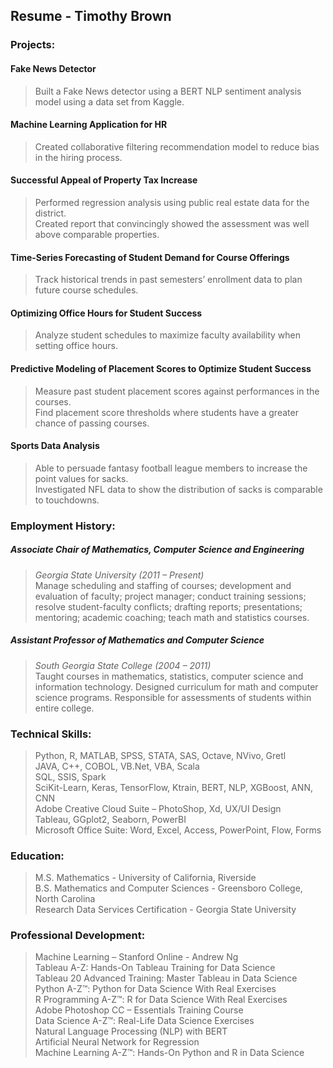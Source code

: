 ## Resume - Timothy Brown

### Projects:

####  Fake News Detector
> Built a Fake News detector using a BERT NLP sentiment analysis model using a data set from Kaggle.

#### Machine Learning Application for HR
> Created collaborative filtering recommendation model to reduce bias in the hiring process.
    
#### Successful Appeal of Property Tax Increase
> Performed regression analysis using public real estate data for the district.\
> Created report that convincingly showed the assessment was well above comparable properties.  

#### Time-Series Forecasting of Student Demand for Course Offerings
> Track historical trends in past semesters’ enrollment data to plan future course schedules.

#### Optimizing Office Hours for Student Success
> Analyze student schedules to maximize faculty availability when setting office hours.

#### Predictive Modeling of Placement Scores to Optimize Student Success
> Measure past student placement scores against performances in the courses.\
> Find placement score thresholds where students have a greater chance of passing courses.

#### Sports Data Analysis
> Able to persuade fantasy football league members to increase the point values for sacks.\
> Investigated NFL data to show the distribution of sacks is comparable to touchdowns.

### Employment History:
##### Associate Chair of Mathematics, Computer Science and Engineering
> *Georgia State University (2011 – Present)*\
> Manage scheduling and staffing of courses; development and evaluation of faculty; project manager; conduct training sessions; resolve student-faculty conflicts; drafting reports; presentations; mentoring; academic coaching; teach math and statistics courses.

##### Assistant Professor of Mathematics and Computer Science	
> *South Georgia State College (2004 – 2011)*\
> Taught courses in mathematics, statistics, computer science and information technology.  Designed curriculum for math and computer science programs.  Responsible for assessments of students within entire college.

### Technical Skills:
> Python, R, MATLAB, SPSS, STATA, SAS, Octave, NVivo, Gretl\
> JAVA, C++, COBOL, VB.Net, VBA, Scala\
> SQL, SSIS, Spark\
> SciKit-Learn, Keras, TensorFlow, Ktrain, BERT, NLP, XGBoost, ANN, CNN\
> Adobe Creative Cloud Suite – PhotoShop, Xd, UX/UI Design\
> Tableau, GGplot2, Seaborn, PowerBI\
> Microsoft Office Suite: Word, Excel, Access, PowerPoint, Flow, Forms

### Education:
> M.S. Mathematics - University of California, Riverside\
> B.S. Mathematics and Computer Sciences - Greensboro College, North Carolina\
> Research Data Services Certification - Georgia State University

### Professional Development:

> Machine Learning – Stanford Online - Andrew Ng\
> Tableau A-Z: Hands-On Tableau Training for Data Science\
> Tableau 20 Advanced Training: Master Tableau in Data Science\
> Python A-Z™: Python for Data Science With Real Exercises\
> R Programming A-Z™: R for Data Science With Real Exercises\
> Adobe Photoshop CC – Essentials Training Course\
> Data Science A-Z™: Real-Life Data Science Exercises\
> Natural Language Processing (NLP) with BERT\
> Artificial Neural Network for Regression\
> Machine Learning A-Z™: Hands-On Python and R in Data Science


